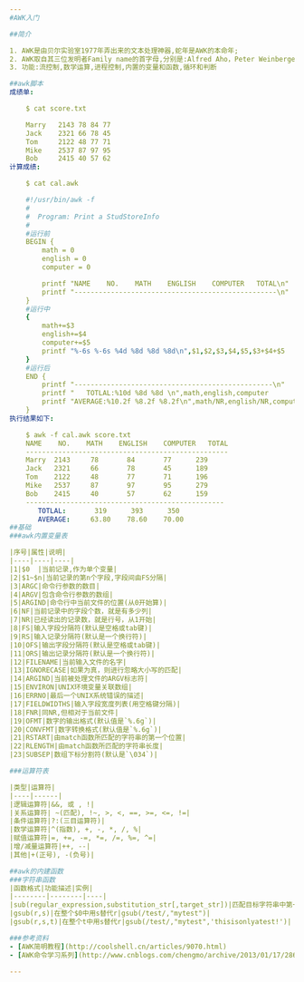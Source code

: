 ```yaml
---
#AWK入门

##简介

1. AWK是由贝尔实验室1977年弄出来的文本处理神器,蛇年是AWK的本命年;  
2. AWK取自其三位发明者Family name的首字母,分别是:Alfred Aho，Peter Weinberger, 和 Brian Kernighan;  
3. 功能:流控制,数学运算,进程控制,内置的变量和函数,循环和判断

##awk脚本
成绩单:

    $ cat score.txt

    Marry   2143 78 84 77
    Jack    2321 66 78 45
    Tom     2122 48 77 71
    Mike    2537 87 97 95
    Bob     2415 40 57 62
计算成绩:

    $ cat cal.awk

    #!/usr/bin/awk -f
    #
    #  Program: Print a StudStoreInfo
    #
    #运行前
    BEGIN {
        math = 0
        english = 0
        computer = 0

        printf "NAME    NO.    MATH    ENGLISH    COMPUTER   TOTAL\n"
        printf "--------------------------------------------------\n"
    }
    #运行中
    {
        math+=$3
        english+=$4
        computer+=$5
        printf "%-6s %-6s %4d %8d %8d %8d\n",$1,$2,$3,$4,$5,$3+$4+$5
    }
    #运行后
    END {
        printf "-------------------------------------------------\n"
        printf "   TOTLAL:%10d %8d %8d \n",math,english,computer
        printf "AVERAGE:%10.2f %8.2f %8.2f\n",math/NR,english/NR,computer/NR
    }
执行结果如下:

    $ awk -f cal.awk score.txt
    NAME    NO.    MATH    ENGLISH    COMPUTER   TOTAL
    --------------------------------------------------
    Marry  2143     78       84       77      239
    Jack   2321     66       78       45      189
    Tom    2122     48       77       71      196
    Mike   2537     87       97       95      279
    Bob    2415     40       57       62      159
    -------------------------------------------------
       TOTLAL:       319      393      350 
       AVERAGE:     63.80    78.60    70.00
##基础
###awk内置变量表

|序号|属性|说明|
|----|----|----|
|1|$0  |当前记录,作为单个变量|
|2|$1~$n|当前记录的第n个字段,字段间由FS分隔|
|3|ARGC|命令行参数的数目|
|4|ARGV|包含命令行参数的数组|
|5|ARGIND|命令行中当前文件的位置(从0开始算)|
|6|NF|当前记录中的字段个数，就是有多少列|
|7|NR|已经读出的记录数，就是行号，从1开始|
|8|FS|输入字段分隔符(默认是空格或tab键)|
|9|RS|输入记录分隔符(默认是一个换行符)|
|10|OFS|输出字段分隔符(默认是空格或tab键)|
|11|ORS|输出记录分隔符(默认是一个换行符)|
|12|FILENAME|当前输入文件的名字|
|13|IGNORECASE|如果为真，则进行忽略大小写的匹配|
|14|ARGIND|当前被处理文件的ARGV标志符|
|15|ENVIRON|UNIX环境变量关联数组|
|16|ERRNO|最后一个UNIX系统错误的描述|
|17|FIELDWIDTHS|输入字段宽度列表(用空格键分隔)|
|18|FNR|同NR,但相对于当前文件|
|19|OFMT|数字的输出格式(默认值是`%.6g`)|
|20|CONVFMT|数字转换格式(默认值是`%.6g`)|
|21|RSTART|由match函数所匹配的字符串的第一个位置|
|22|RLENGTH|由match函数所匹配的字符串长度|
|23|SUBSEP|数组下标分割符(默认是`\034`)|

###运算符表

|类型|运算符|
|----|------|
|逻辑运算符|&&, 或 , !|
|关系运算符| ~(匹配), !~, >, <, ==, >=, <=, !=|
|条件运算符|?:(三目运算符)|
|数学运算符|^(指数), +, -, *, /, %|
|赋值运算符|=, +=, -=, *=, /=, %=, ^=|
|增/减量运算符|++, --|
|其他|+(正号), -(负号)|

##awk的内建函数
###字符串函数
|函数格式|功能描述|实例|
|--------|--------|----|
|sub(regular_expression,substitution_str[,target_str])|匹配目标字符串中第一个符合正则规则的字符串,然后用替换字符串代替|sub(/test/,"mytest")|
|gsub(r,s)|在整个$0中用s替代r|gsub(/test/,"mytest")|
|gsub(r,s,t)|在整个t中用s替代r|gsub(/test/,"mytest",'thisisonlyatest!')|

###参考资料
- [AWK简明教程](http://coolshell.cn/articles/9070.html)
- [AWK命令学习系列](http://www.cnblogs.com/chengmo/archive/2013/01/17/2865479.html)

---
```

